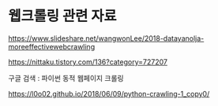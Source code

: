 # 웹크롤링 관련 자료 

https://www.slideshare.net/wangwonLee/2018-datayanolja-moreeffectivewebcrawling


https://nittaku.tistory.com/136?category=727207



구글 검색 : 파이썬 동적 웹페이지 크롤링



https://l0o02.github.io/2018/06/09/python-crawling-1_copy0/